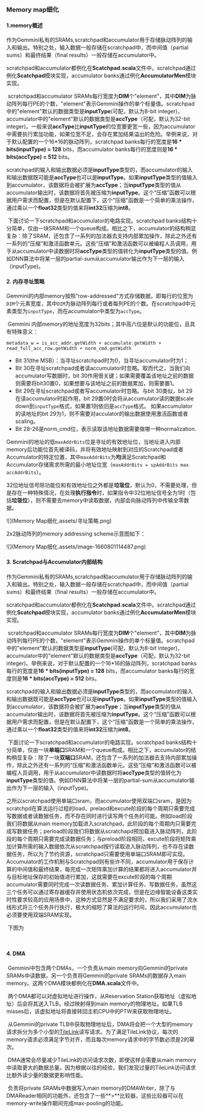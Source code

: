 

### Memory map细化

#### 1.memory概述

​		作为Gemmini私有的SRAMs,scratchpad和accumulator用于存储脉动阵列的输入和输出。特别之处，输入数据一般存储在scratchpad中，而中间值（partial sums）和最终结果（final results）一般存储在accumulator中。

​		scratchpad和accumulator都例化在**Scatchpad.scala**文件中。scratchpad通过例化**Scatchpad**模块实现，accumulator banks通过例化**AccumulatorMen**模块实现。

​		scratchpad和accumulator SRAMs每行宽度为**DIM**个"element"，其中**DIM**为脉动阵列每行PE的个数，"element"表示Gemmini操作的单个标量值。scratchpad中的"element"默认的数据类型是**inputType**(可配，默认为8-bit integer)，accumulator中的"element"默认的数据类型是**accType**（可配，默认为32-bit integer)。一般来说**accType**比**inputType**的位宽要更宽一些，因为accumulator中需要执行累加功能，如果位宽不足，会存在累加结果溢出的危险。举例来说，对于默认配置的一个16*16的脉动阵列，scratchpad banks每行的宽度是**16 * bits(inputType) = 128** bits，而accumulator banks每行的宽度则是**16 * bits(accType) = 512** bits。

​		scratchpad的输入和输出数据必须是**inputType**类型的，而accumulator的输入和输出数据既可能是**accType**也可以是**inputType**。如果**inputType**类型的值输入到accumulator，该数据将会被扩展为**accType**；当**inputType**类型的值从accumulator输出时，该数据将首先被压缩为**inputType**。这个“压缩”函数可以根据用户需求而配置，但是在默认配置下，这个"压缩"函数是一个简单的乘法操作，通过乘以一个**float32**类型的值来将**int32**压缩为**int8**。

​		下面讨论一下scratchpad和accumulator的电路实现。scratchpad banks结构十分简单，仅由一块SRAM和一个queue构成。相比之下，accumulator的结构稍显复杂：除了SRAM，还包含了一系列的加法器去支持内部累加操作，除此之外还有一系列的“压缩”和激活函数单元。这些“压缩”和激活函数可以被编程人员调用，用于从accumulator中读数据时将**accType**类型的值转化为**inputType**类型的值。例如DNN算法中将某一层的partial-sum从accumulator输出作为下一层的输入（inputType)。



#### 2. 内存寻址策略

​	Gemmini的内部memory按照“row-addressed"方式存储数据，即每行的位宽为`DIM`个元素宽度，其中`DIM`为脉动阵列每行或者每列PE的个数。在scratchpad中元素类型为`inputType`，而在accumulator中类型为`accType`。

​	Gemmini 内部memory的地址宽度为32bits；其中高六位是默认的功能位，且具有特殊意义：

```
metadata_w = is_acc_addr.getWidth + accumulate.getWidth + read_full_acc_row.getWidth + norm_cmd.getWidth
```

- Bit 31(the MSB）：当寻址scratchpad时为0，当寻址accumulator时为1；
- Bit 30在寻址scratchpad或者读accumulator时忽略。取而代之，当我们向accumulator写数据时，bit 30作用很关键；如果需要覆盖该地址之前的数据则需要将bit30置0，如果想要与该地址之前的数据累加，则需要置1。
- Bit 29在寻址scratchpad或者写accumulator时忽略。与bit 30类似，bit 29在读accumulator时起作用，bit 29置0时会将从accumulator读的数据scale down到`inputType`格式，如果置1则依旧是`accType`格式。
  如果accumulator的读地址的bit 29为1，则不需要对acculator的输出数据使用激活函数或者scaling。
- Bit 28-26是norm_cmd位，表示读取该地址数据需要做哪一种normalization.

Gemmini的地址的低`maxAddrBits`位是寻址的有效地址位，当地址进入内部memory后功能位首先被译码，并将有效地址映射到对应的Scratchpad或者Accumulator的特定位置，其中`maxAddrBits`为**均**满足Scratchpad和Accumulator存储需求所需的最小地址位宽（`maxAddrBits = spAddrBits max accAddrBits`）。

​		32位地址信号除功能位和有效地址位之外都是**垃圾位**，默认为0，不需要处理，但是存在一种特殊情况，在处理**执行指令**时，如果指令中32位地址信号全为1时（包括**垃圾位**），则不需要去memory中读取数据，内部会向脉动阵列中传输全零数据。

![](Memory Map细化.assets/寻址策略.png)

2x2脉动阵列的memory addressing scheme示意图如下：

![](Memory Map细化.assets/image-1660801114487.png)



#### 3. Scratchpad与Accumulator内部结构

​		作为Gemmini私有的SRAMs,scratchpad和accumulator用于存储脉动阵列的输入和输出。特别之处，输入数据一般存储在scratchpad中，而中间值（partial sums）和最终结果（final results）一般存储在accumulator中。

​		scratchpad和accumulator都例化在**Scatchpad.scala**文件中。scratchpad通过例化**Scatchpad**模块实现，accumulator banks通过例化**AccumulatorMen**模块实现。

​		scratchpad和accumulator SRAMs每行宽度为**DIM**个"element"，其中**DIM**为脉动阵列每行PE的个数，"element"表示Gemmini操作的单个标量值。scratchpad中的"element"默认的数据类型是**inputType**(可配，默认为8-bit integer)，accumulator中的"element"默认的数据类型是**accType**（可配，默认为32-bit integer)。举例来说，对于默认配置的一个16*16的脉动阵列，scratchpad banks每行的宽度是**16 * bits(inputType) = 128** bits，而accumulator banks每行的宽度则是**16 * bits(accType) = 512** bits。

​		scratchpad的输入和输出数据必须是**inputType**类型的，而accumulator的输入和输出数据既可能是**accType**也可以是**inputType**。如果**inputType**类型的值输入到accumulator，该数据将会被扩展为**accType**；当**inputType**类型的值从accumulator输出时，该数据将首先被压缩为**inputType**。这个“压缩”函数可以根据用户需求而配置，但是在默认配置下，这个"压缩"函数是一个简单的乘法操作，通过乘以一个**float32**类型的值来将**int32**压缩为**int8**。

​		下面讨论一下scratchpad和accumulator的电路实现。scratchpad banks结构十分简单，仅由一块**单端口**SRAM和一个queue构成。相比之下，accumulator的结构稍显复杂：除了一块**双端口**SRAM，还包含了一系列的加法器去支持内部累加操作，除此之外还有一系列的“压缩”和激活函数单元。这些“压缩”和激活函数可以被编程人员调用，用于从accumulator中读数据时将**accType**类型的值转化为**inputType**类型的值。例如DNN算法中将某一层的partial-sum从accumulator输出作为下一层的输入（inputType)。

​		之所以scratchpad使用单端口sram，而accumulator使用双端口sram，是因为scratchpd在算法运行过程的load、prelaod和excute阶段的每个周期只需要完成写数据或者读数据任务，而不存在同时进行读写两个任务的可能。例如load阶段我们将数据从main memory加载进入scratchpad，此阶段的每个周期内只需要完成写数据任务；perload阶段我们将数据从scratchapd预加载进入脉动阵列，此阶段的每个周期只需要完成读数据任务；与preload阶段相同，excute阶段将矩阵乘加计算所需的输入数据依次从scratchpad按行读取进入脉动阵列，也不存在读数据任务，所以为了节约资源，scratchpad只需要使用单端口SRAM即可实现。Accumulator的工作机制与Scratchpad则有些许不同，accumulator用于保存计算的中间值和最终结果，每完成一次矩阵乘加计算的结果都将进入accumulator并与目标地址保存的初始值进行累加，这就需要在excute阶段的每个周期accumulator需要同时完成一次读数据任务、累加计算任务、写数据任务，虽然这三个任务可以通过寄存器缓存并使用状态机依次完成，但是在边缘智能设备这类实时性要求较高的应用场景中，这种方式显然是不满足要求的，所以我们采用了流水线形式将三个任务并行执行，极大的缩短了算法的运行时间，因此accumulator也必须要使用双端SRAM实现。

​	下图为

​	

#### 4. DMA

​		Gemmini中包含两个DMAs，一个负责从main memory向Gemmini的private SRAMs中读数据，另一个负责将Gemmini的private SRAMs的数据存入main  memory。这两个DMA模块都例化在**DMA.scala**文件中。

​		两个DMA都可以对虚拟地址进行操作，从Reservation Station获取地址（虚拟地址）后会将其送入TLB，经过映射得到main memory的物理地址。如果TLB misses后，该虚拟地址将直接转回主机CPU中的PTW来获取物理地址。

​		从Gemmini的private TLB中获取物理地址后，DMA将会把一个大型的memory请求拆分为多个小型的[TileLink](https://sifive.cdn.prismic.io/sifive%2Fcab05224-2df1-4af8-adee-8d9cba3378cd_tilelink-spec-1.8.0.pdf)读写请求。为了满足TileLink协议，每次的memory请求必须满足字节对齐，而且每次memory请求中的字节数必须是2的幂次。

​		DMA通常会尽量减少TileLink的访问请求次数，即使这样会需要从main memory中读取更大的数据总量。因为根据以往的经验，我们发现过量的TileLink访问请求比额外读少量的数据更影响性能。

​		负责将private SRAMs中数据写入main memory的DMAWriter，除了与DMAReader相同的功能外，还包含了一些**>**比较器，这些比较器可以在memory-write操作期间完成max-pooling的功能。